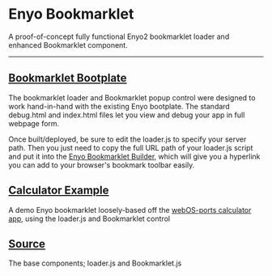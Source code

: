 Enyo Bookmarklet
================
A proof-of-concept fully functional Enyo2 bookmarklet loader and enhanced Bookmarklet component.

----
[Bookmarklet Bootplate](https://github.com/JayCanuck/enyo-bookmarklet/tree/master/bookmarklet-bootplate)
--------
The bookmarklet loader and Bookmarklet popup control were designed to work hand-in-hand with the existing Enyo bootplate.  The standard debug.html and index.html files let you view and debug your app in full webpage form.

Once built/deployed, be sure to edit the loader.js to specify your server path. Then you just need to copy the full URL path of your loader.js script and put it into the [Enyo Bookmarklet Builder](http://jaycanuck.github.com/enyo-bookmarklet/), which will give you a hyperlink you can add to your browser's bookmark toolbar easily.

[Calculator Example](https://github.com/JayCanuck/enyo-bookmarklet/tree/master/example)
--------
A demo Enyo bookmarklet loosely-based off the [webOS-ports calculator app](https://github.com/webOS-ports/org.webosports.app.calculator), using the loader.js and Bookmarklet control

[Source](https://github.com/JayCanuck/enyo-bookmarklet/tree/master/source)
--------
The base components; loader.js and Bookmarklet.js
